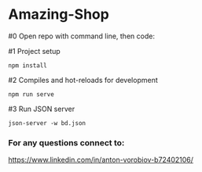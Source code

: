 # Amazing-Shop

#0 Open repo with command line, then code:

#1 Project setup
```
npm install
```

#2 Compiles and hot-reloads for development
```
npm run serve
```

#3 Run JSON server
```
json-server -w bd.json
```



### For any questions connect to:
https://www.linkedin.com/in/anton-vorobiov-b72402106/
